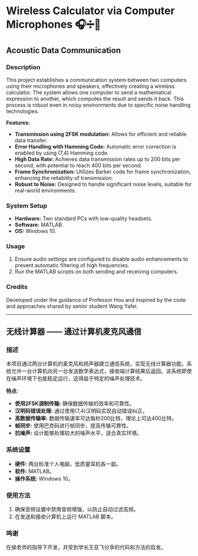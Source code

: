 # Wireless Calculator via Computer Microphones 🎧➗📡
## Acoustic Data Communication
### Description
This project establishes a communication system between two computers using their microphones and speakers, effectively creating a wireless calculator. The system allows one computer to send a mathematical expression to another, which computes the result and sends it back. This process is robust even in noisy environments due to specific noise handling technologies.

**Features:**
- **Transmission using 2FSK modulation:** Allows for efficient and reliable data transfer.
- **Error Handling with Hamming Code:** Automatic error correction is enabled by using (7,4) Hamming code.
- **High Data Rate:** Achieves data transmission rates up to 200 bits per second, with potential to reach 400 bits per second.
- **Frame Synchronization:** Utilizes Barker code for frame synchronization, enhancing the reliability of transmission.
- **Robust to Noise:** Designed to handle significant noise levels, suitable for real-world environments.

### System Setup
- **Hardware:** Two standard PCs with low-quality headsets.
- **Software:** MATLAB.
- **OS:** Windows 10.

### Usage
1. Ensure audio settings are configured to disable audio enhancements to prevent automatic filtering of high frequencies.
2. Run the MATLAB scripts on both sending and receiving computers.

### Credits
Developed under the guidance of Professor Hou and inspired by the code and approaches shared by senior student Wang Yafei.

---

## 无线计算器 —— 通过计算机麦克风通信

### 描述
本项目通过两台计算机的麦克风和扬声器建立通信系统，实现无线计算器功能。系统允许一台计算机向另一台发送数学表达式，接收端计算结果后返回。该系统即使在噪声环境下也能稳定运行，这得益于特定的噪声处理技术。

**特点:**
- **使用2FSK调制传输:** 确保数据传输的效率和可靠性。
- **汉明码错误处理:** 通过使用(7,4)汉明码实现自动错误纠正。
- **高数据传输率:** 数据传输速率可达每秒200比特，理论上可达400比特。
- **帧同步:** 使用巴克码进行帧同步，提高传输可靠性。
- **抗噪声:** 设计能够处理较大的噪声水平，适合真实环境。

### 系统设置
- **硬件:** 两台标准个人电脑，低质量耳机各一副。
- **软件:** MATLAB。
- **操作系统:** Windows 10。

### 使用方法
1. 确保音频设置中禁用音频增强，以防止自动过滤高频。
2. 在发送和接收计算机上运行 MATLAB 脚本。

### 鸣谢
在侯老师的指导下开发，并受到学长王亚飞分享的代码和方法的启发。
